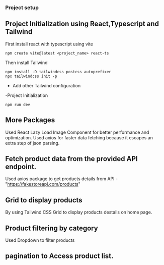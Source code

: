 ### Project setup

## Project Initialization using React,Typescript and Tailwind
First install react with typescript using vite
```
npm create vite@latest <project_name> react-ts
```

Then install Tailwind
```
npm install -D tailwindcss postcss autoprefixer
npx tailwindcss init -p
```
- Add other Tailwind configuration

-Project Initialization
```
npm run dev
```

## More Packages
Used React Lazy Load Image Component for better performance and optimization.
Used axios for faster data fetching because it escapes an extra step of json parsing.

## Fetch product data from the provided API endpoint.
Used axios package to get products details from API - "https://fakestoreapi.com/products"

## Grid to display products
By using Tailwind CSS Grid to display products destails on home page.

## Product filtering by category
Used Dropdown to filter products

## pagination to Access product list.
